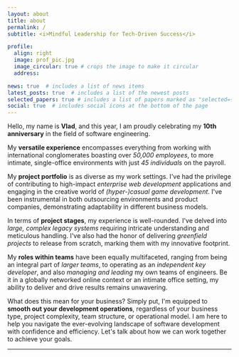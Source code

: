 ```yaml
---
layout: about
title: about
permalink: /
subtitle: <i>Mindful Leadership for Tech-Driven Success</i>

profile:
  align: right
  image: prof_pic.jpg
  image_circular: true # crops the image to make it circular
  address:

news: true  # includes a list of news items
latest_posts: true  # includes a list of the newest posts
selected_papers: true # includes a list of papers marked as "selected={true}"
social: true  # includes social icons at the bottom of the page
---
```


Hello, my name is **Vlad**, and this year, I am proudly celebrating my **10th anniversary** in the field of software engineering. 

My **versatile experience** encompasses everything from working with international conglomerates boasting over *50,000 employees*, to more intimate, single-office environments with just *45 individuals* on the payroll.

My **project portfolio** is as diverse as my work settings. I've had the privilege of contributing to high-impact *enterprise web development* applications and engaging in the creative world of *(hyper-)casual game development*. I've been instrumental in both outsourcing environments and product companies, demonstrating adaptability in different business models.

In terms of **project stages**, my experience is well-rounded. I've delved into *large, complex legacy systems* requiring intricate understanding and meticulous handling. I've also had the honor of delivering *greenfield projects* to release from scratch, marking them with my innovative footprint.

My **roles within teams** have been equally multifaceted, ranging from being an integral part of *larger teams*, to operating as an *independent key developer*, and also *managing and leading* my own teams of engineers. Be it in a globally networked online context or an intimate office setting, my ability to deliver and drive results remains unwavering.

What does this mean for your business? Simply put, I'm equipped to **smooth out your development operations**, regardless of your business type, project complexity, team structure, or operational model. I am here to help you navigate the ever-evolving landscape of software development with confidence and efficiency. Let's talk about how we can work together to achieve your goals.


---
